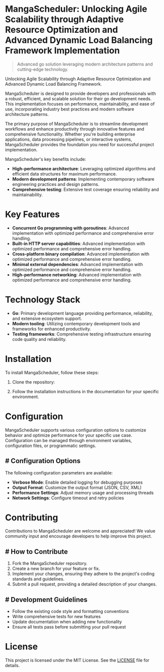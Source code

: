 <!-- fallback_MangaScheduler_20251021162426_68549 -->

# MangaScheduler: Unlocking Agile Scalability through Adaptive Resource Optimization and Advanced Dynamic Load Balancing Framework Implementation
> Advanced go solution leveraging modern architecture patterns and cutting-edge technology.

Unlocking Agile Scalability through Adaptive Resource Optimization and Advanced Dynamic Load Balancing Framework.

MangaScheduler is designed to provide developers and professionals with a robust, efficient, and scalable solution for their go development needs. This implementation focuses on performance, maintainability, and ease of use, incorporating industry best practices and modern software architecture patterns.

The primary purpose of MangaScheduler is to streamline development workflows and enhance productivity through innovative features and comprehensive functionality. Whether you're building enterprise applications, data processing pipelines, or interactive systems, MangaScheduler provides the foundation you need for successful project implementation.

MangaScheduler's key benefits include:

* **High-performance architecture**: Leveraging optimized algorithms and efficient data structures for maximum performance.
* **Modern development patterns**: Implementing contemporary software engineering practices and design patterns.
* **Comprehensive testing**: Extensive test coverage ensuring reliability and maintainability.

# Key Features

* **Concurrent Go programming with goroutines**: Advanced implementation with optimized performance and comprehensive error handling.
* **Built-in HTTP server capabilities**: Advanced implementation with optimized performance and comprehensive error handling.
* **Cross-platform binary compilation**: Advanced implementation with optimized performance and comprehensive error handling.
* **Minimal external dependencies**: Advanced implementation with optimized performance and comprehensive error handling.
* **High-performance networking**: Advanced implementation with optimized performance and comprehensive error handling.

# Technology Stack

* **Go**: Primary development language providing performance, reliability, and extensive ecosystem support.
* **Modern tooling**: Utilizing contemporary development tools and frameworks for enhanced productivity.
* **Testing frameworks**: Comprehensive testing infrastructure ensuring code quality and reliability.

# Installation

To install MangaScheduler, follow these steps:

1. Clone the repository:


2. Follow the installation instructions in the documentation for your specific environment.

# Configuration

MangaScheduler supports various configuration options to customize behavior and optimize performance for your specific use case. Configuration can be managed through environment variables, configuration files, or programmatic settings.

## # Configuration Options

The following configuration parameters are available:

* **Verbose Mode**: Enable detailed logging for debugging purposes
* **Output Format**: Customize the output format (JSON, CSV, XML)
* **Performance Settings**: Adjust memory usage and processing threads
* **Network Settings**: Configure timeout and retry policies

# Contributing

Contributions to MangaScheduler are welcome and appreciated! We value community input and encourage developers to help improve this project.

## # How to Contribute

1. Fork the MangaScheduler repository.
2. Create a new branch for your feature or fix.
3. Implement your changes, ensuring they adhere to the project's coding standards and guidelines.
4. Submit a pull request, providing a detailed description of your changes.

## # Development Guidelines

* Follow the existing code style and formatting conventions
* Write comprehensive tests for new features
* Update documentation when adding new functionality
* Ensure all tests pass before submitting your pull request

# License

This project is licensed under the MIT License. See the [LICENSE](https://github.com/Hantan1080/MangaScheduler/blob/main/LICENSE) file for details.
